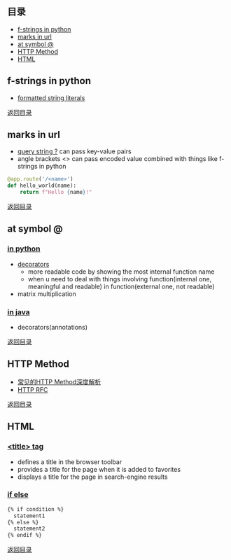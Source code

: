 ## <span id="jump0">目录<span>
  
  * [f-strings in python](#jump1)
  * [marks in url](#jump2)
  * [at symbol \@](#jump3)
  * [HTTP Method](#jump4)
  * [HTML](#jump5)

## <span id="jump1">f-strings in python<span>

  * [formatted string literals](https://realpython.com/python-f-strings/#f-strings-a-new-and-improved-way-to-format-strings-in-python)

  
[返回目录](#jump0)


## <span id="jump2">marks in url<span>
  
  * [query string \?](https://stackoverflow.com/questions/33041449/what-is-the-meaning-of-question-mark-in-url-string) can pass key-value pairs
  * angle brackets \<> can pass encoded value combined with things like f-strings in python

```python
@app.route('/<name>')
def hello_world(name):
    return f"Hello {name}!"
```
  
 
[返回目录](#jump0)

## <span id="jump3">at symbol \@<span>
  
  ### [in python](https://stackoverflow.com/questions/6392739/what-does-the-at-symbol-do-in-python)
 
  * [decorators](https://book.pythontips.com/en/latest/decorators.html)
    * more readable code by showing the most internal function name
    * when u need to deal with things involving function(internal one, meaningful and readable) in function(external one, not readable)
  * matrix multiplication 

  ### [in java](https://stackoverflow.com/questions/31822020/in-java-what-does-the-symbol-mean)
  
  * decorators(annotations)

[返回目录](#jump0)

## <span id="jump4">HTTP Method<span>
  
  * [常见的HTTP Method深度解析](https://segmentfault.com/a/1190000013182974)
  * [HTTP RFC](https://www.ietf.org/rfc/rfc2068.txt)
 

[返回目录](#jump0)


## <span id="jump5">HTML<span>
  
  ### [\<title> tag](https://www.w3schools.com/tags/tag_title.asp)
  
  * defines a title in the browser toolbar
  * provides a title for the page when it is added to favorites
  * displays a title for the page in search-engine results
 
  ### [if else](https://retentionscience.zendesk.com/hc/en-us/articles/115003025814-How-To-Build-HTML-for-Conditional-Statements)
  
```HTML
{% if condition %}
  statement1
{% else %}
  statement2
{% endif %}
```
  
[返回目录](#jump0)
